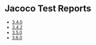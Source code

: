 # Jacoco Test Reports

* [3.4.0](3.4.0/README.md)
* [3.4.2](3.4.2/README.md)
* [3.5.0](3.5.0/README.md)
* [3.6.0](3.6.0/README.md)
